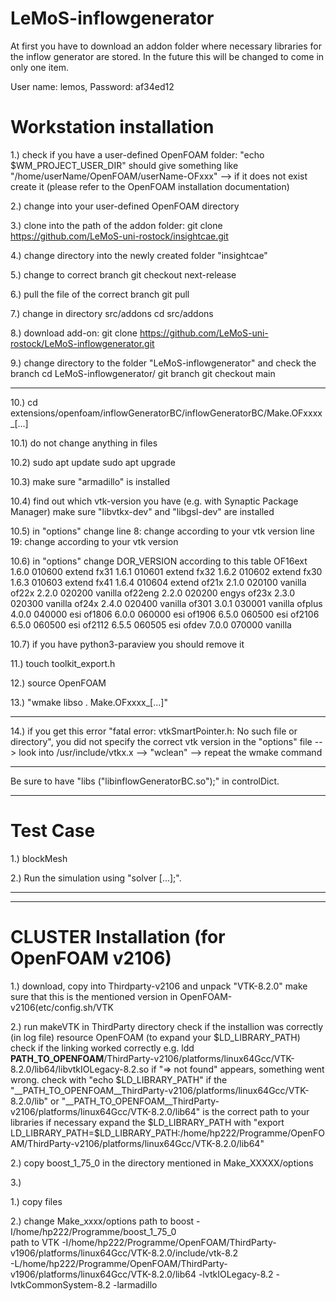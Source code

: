 # LeMoS-inflowgenerator

At first you have to download an addon folder where necessary libraries for the inflow generator are stored. In the future this will be changed to come in only one item.

User name: lemos, Password: af34ed12

# Workstation installation

1.) check if you have a user-defined OpenFOAM folder: "echo $WM_PROJECT_USER_DIR" should give something like "/home/userName/OpenFOAM/userName-OFxxx"
    --> if it does not exist create it (please refer to the OpenFOAM installation documentation)
    
2.) change into your user-defined OpenFOAM directory

3.) clone into the path of the addon folder: 
    git clone https://github.com/LeMoS-uni-rostock/insightcae.git
    
4.) change directory into the newly created folder "insightcae"
    
5.) change to correct branch
    git checkout next-release

6.) pull the file of the correct branch
    git pull    

7.) change in directory src/addons
    cd src/addons

8.) download add-on: 
    git clone https://github.com/LeMoS-uni-rostock/LeMoS-inflowgenerator.git

9.) change directory to the folder "LeMoS-inflowgenerator" and check the branch
    cd LeMoS-inflowgenerator/
    git branch 
    git checkout main
    
---------------------------------------------------------------------------------

10.) cd extensions/openfoam/inflowGeneratorBC/inflowGeneratorBC/Make.OFxxxx_[...]

10.1) do not change anything in files

10.2) sudo apt update
     sudo apt upgrade

10.3) make sure "armadillo" is installed

10.4) find out which vtk-version you have (e.g. with Synaptic Package Manager)
    make sure "libvtkx-dev" and "libgsl-dev" are installed
    
10.5) in "options" change
    line 8: change according to your vtk version
    line 19: change according to your vtk version

10.6) in "options" change DOR_VERSION according to this table
    OF16ext    1.6.0    010600    extend
    fx31        1.6.1    010601    extend
    fx32        1.6.2    010602    extend
    fx30        1.6.3    010603    extend
    fx41        1.6.4    010604    extend
    of21x        2.1.0    020100    vanilla
    of22x        2.2.0    020200    vanilla
    of22eng    2.2.0    020200    engys
    of23x        2.3.0    020300    vanilla
    of24x        2.4.0    020400    vanilla
    of301        3.0.1    030001    vanilla
    ofplus        4.0.0    040000    esi
    of1806        6.0.0    060000    esi
    of1906        6.5.0    060500    esi
    of2106        6.5.0    060500    esi
    of2112        6.5.5    060505    esi
    ofdev        7.0.0    070000    vanilla


10.7) if you have python3-paraview you should remove it

11.) touch toolkit_export.h

12.) source OpenFOAM

13.) "wmake libso . Make.OFxxxx_[...]"
 
---------------------------------------------------------------------------------
 
14.) if you get this error "fatal error: vtkSmartPointer.h: No such file or directory", you did not specify the correct vtk version in the "options" file
    --> look into /usr/include/vtkx.x --> "wclean" --> repeat the wmake command
     
---------------------------------------------------------------------------------

Be sure to have "libs ("libinflowGeneratorBC.so");" in controlDict.

---------------------------------------------------------------------------------
# Test Case

1.) blockMesh

2.) Run the simulation using "solver    [...];".


---------------------------------------------------------------------------------
---------------------------------------------------------------------------------

# CLUSTER Installation (for OpenFOAM v2106)

1.) download, copy into Thirdparty-v2106 and unpack "VTK-8.2.0"
        make sure that this is the mentioned version in OpenFOAM-v2106(etc/config.sh/VTK

2.) run makeVTK in ThirdParty directory
        check if the installion was correctly (in log file)
        resource OpenFOAM (to expand your $LD_LIBRARY_PATH)
        check if the linking worked correctly e.g. ldd __PATH_TO_OPENFOAM__/ThirdParty-v2106/platforms/linux64Gcc/VTK-8.2.0/lib64/libvtkIOLegacy-8.2.so 
            if "=> not found" appears, something went wrong. 
                check with "echo $LD_LIBRARY_PATH" if the "__PATH_TO_OPENFOAM__ThirdParty-v2106/platforms/linux64Gcc/VTK-8.2.0/lib" or "__PATH_TO_OPENFOAM__ThirdParty-v2106/platforms/linux64Gcc/VTK-8.2.0/lib64" is the correct path to your libraries
                if necessary expand the $LD_LIBRARY_PATH with "export LD_LIBRARY_PATH=$LD_LIBRARY_PATH:/home/hp222/Programme/OpenFOAM/ThirdParty-v2106/platforms/linux64Gcc/VTK-8.2.0/lib64"
        
2.) copy boost_1_75_0 in the directory mentioned in Make_XXXXX/options

3.) 




1.) copy files

2.) change Make_xxxx/options
    path to boost
            -I/home/hp222/Programme/boost_1_75_0 \
    path to VTK
            -I/home/hp222/Programme/OpenFOAM/ThirdParty-v1906/platforms/linux64Gcc/VTK-8.2.0/include/vtk-8.2 \
            -L/home/hp222/Programme/OpenFOAM/ThirdParty-v1906/platforms/linux64Gcc/VTK-8.2.0/lib64 -lvtkIOLegacy-8.2 -lvtkCommonSystem-8.2 -larmadillo
